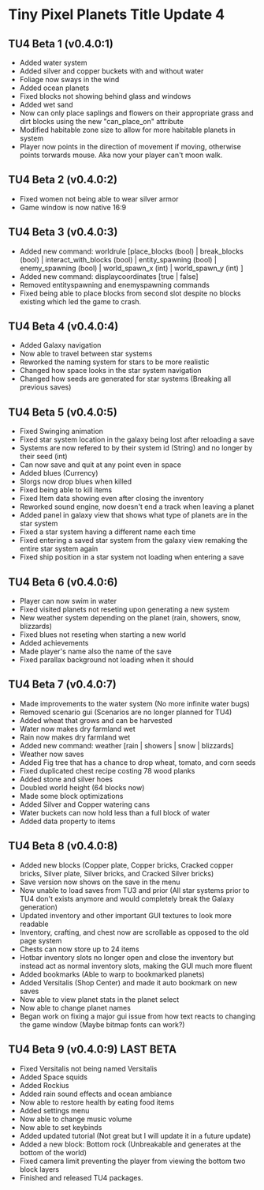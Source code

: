 # Tiny Pixel Planets Title Update 4
## TU4 Beta 1 (v0.4.0:1)
- Added water system
- Added silver and copper buckets with and without water
- Foliage now sways in the wind
- Added ocean planets
- Fixed blocks not showing behind glass and windows
- Added wet sand
- Now can only place saplings and flowers on their appropriate grass and dirt blocks using the new "can_place_on" attribute
- Modified habitable zone size to allow for more habitable planets in system
- Player now points in the direction of movement if moving, otherwise points torwards mouse. Aka now your player can't moon walk.
## TU4 Beta 2 (v0.4.0:2)
- Fixed women not being able to wear silver armor
- Game window is now native 16:9
## TU4 Beta 3 (v0.4.0:3)
- Added new command: worldrule [place_blocks (bool) | break_blocks (bool) | interact_with_blocks (bool) | entity_spawning (bool) | enemy_spawning (bool) | world_spawn_x (int) | world_spawn_y (int) ]
- Added new command: displaycoordinates [true | false]
- Removed entityspawning and enemyspawning commands
- Fixed being able to place blocks from second slot despite no blocks existing which led the game to crash.
## TU4 Beta 4 (v0.4.0:4)
- Added Galaxy navigation
- Now able to travel between star systems
- Reworked the naming system for stars to be more realistic
- Changed how space looks in the star system navigation
- Changed how seeds are generated for star systems (Breaking all previous saves)
## TU4 Beta 5 (v0.4.0:5)
- Fixed Swinging animation
- Fixed star system location in the galaxy being lost after reloading a save
- Systems are now refered to by their system id (String) and no longer by their seed (int)
- Can now save and quit at any point even in space
- Added blues (Currency)
- Slorgs now drop blues when killed
- Fixed being able to kill items
- Fixed Item data showing even after closing the inventory
- Reworked sound engine, now doesn't end a track when leaving a planet
- Added panel in galaxy view that shows what type of planets are in the star system
- Fixed a star system having a different name each time
- Fixed entering a saved star system from the galaxy view remaking the entire star system again
- Fixed ship position in a star system not loading when entering a save
## TU4 Beta 6 (v0.4.0:6)
- Player can now swim in water
- Fixed visited planets not reseting upon generating a new system
- New weather system depending on the planet (rain, showers, snow, blizzards)
- Fixed blues not reseting when starting a new world
- Added achievements
- Made player's name also the name of the save
- Fixed parallax background not loading when it should
## TU4 Beta 7 (v0.4.0:7)
- Made improvements to the water system (No more infinite water bugs)
- Removed scenario gui (Scenarios are no longer planned for TU4)
- Added wheat that grows and can be harvested
- Water now makes dry farmland wet
- Rain now makes dry farmland wet
- Added new command: weather [rain | showers | snow | blizzards]
- Weather now saves
- Added Fig tree that has a chance to drop wheat, tomato, and corn seeds
- Fixed duplicated chest recipe costing 78 wood planks
- Added stone and silver hoes
- Doubled world height (64 blocks now)
- Made some block optimizations
- Added Silver and Copper watering cans
- Water buckets can now hold less than a full block of water 
- Added data property to items
## TU4 Beta 8 (v0.4.0:8)
- Added new blocks (Copper plate, Copper bricks, Cracked copper bricks, Silver plate, Silver bricks, and Cracked Silver bricks)
- Save version now shows on the save in the menu
- Now unable to load saves from TU3 and prior (All star systems prior to TU4 don't exists anymore and would completely break the Galaxy generation)
- Updated inventory and other important GUI textures to look more readable
- Inventory, crafting, and chest now are scrollable as opposed to the old page system
- Chests can now store up to 24 items
- Hotbar inventory slots no longer open and close the inventory but instead act as normal inventory slots, making the GUI much more fluent
- Added bookmarks (Able to warp to bookmarked planets)
- Added Versitalis (Shop Center) and made it auto bookmark on new saves
- Now able to view planet stats in the planet select
- Now able to change planet names
- Began work on fixing a major gui issue from how text reacts to changing the game window (Maybe bitmap fonts can work?)
## TU4 Beta 9 (v0.4.0:9) LAST BETA
- Fixed Versitalis not being named Versitalis
- Added Space squids
- Added Rockius
- Added rain sound effects and ocean ambiance
- Now able to restore health by eating food items
- Added settings menu
- Now able to change music volume
- Now able to set keybinds
- Added updated tutorial (Not great but I will update it in a future update)
- Added a new block: Bottom rock (Unbreakable and generates at the bottom of the world)
- Fixed camera limit preventing the player from viewing the bottom two block layers
- Finished and released TU4 packages.